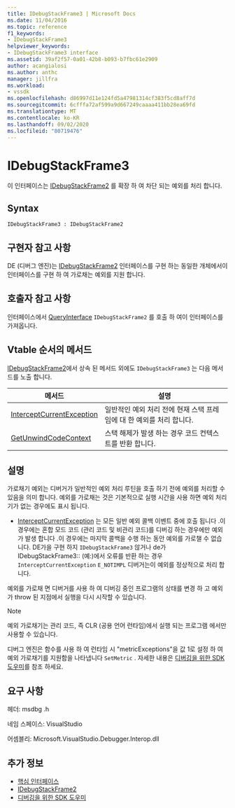 ```yaml
---
title: IDebugStackFrame3 | Microsoft Docs
ms.date: 11/04/2016
ms.topic: reference
f1_keywords:
- IDebugStackFrame3
helpviewer_keywords:
- IDebugStackFrame3 interface
ms.assetid: 39af2f57-0a01-42b8-b093-b7fbc61e2909
author: acangialosi
ms.author: anthc
manager: jillfra
ms.workload:
- vssdk
ms.openlocfilehash: d86997d11e124fd5a47981314cf383f5cd8aff7d
ms.sourcegitcommit: 6cfffa72af599a9d667249caaaa411bb28ea69fd
ms.translationtype: MT
ms.contentlocale: ko-KR
ms.lasthandoff: 09/02/2020
ms.locfileid: "80719476"
---
```

# <a name="idebugstackframe3"></a>IDebugStackFrame3
이 인터페이스는 [IDebugStackFrame2](../../../extensibility/debugger/reference/idebugstackframe2.md) 를 확장 하 여 차단 되는 예외를 처리 합니다.

## <a name="syntax"></a>Syntax

```
IDebugStackFrame3 : IDebugStackFrame2
```

## <a name="notes-for-implementers"></a>구현자 참고 사항
 DE (디버그 엔진)는 [IDebugStackFrame2](../../../extensibility/debugger/reference/idebugstackframe2.md) 인터페이스를 구현 하는 동일한 개체에서이 인터페이스를 구현 하 여 가로채는 예외를 지원 합니다.

## <a name="notes-for-callers"></a>호출자 참고 사항
 인터페이스에서 [QueryInterface](/cpp/atl/queryinterface) `IDebugStackFrame2` 를 호출 하 여이 인터페이스를 가져옵니다.

## <a name="methods-in-vtable-order"></a>Vtable 순서의 메서드
 [IDebugStackFrame2](../../../extensibility/debugger/reference/idebugstackframe2.md)에서 상속 된 메서드 외에도 `IDebugStackFrame3` 는 다음 메서드를 노출 합니다.

|메서드|설명|
|------------|-----------------|
|[InterceptCurrentException](../../../extensibility/debugger/reference/idebugstackframe3-interceptcurrentexception.md)|일반적인 예외 처리 전에 현재 스택 프레임에 대 한 예외를 처리 합니다.|
|[GetUnwindCodeContext](../../../extensibility/debugger/reference/idebugstackframe3-getunwindcodecontext.md)|스택 해제가 발생 하는 경우 코드 컨텍스트를 반환 합니다.|

## <a name="remarks"></a>설명
 가로채기 예외는 디버거가 일반적인 예외 처리 루틴을 호출 하기 전에 예외를 처리할 수 있음을 의미 합니다. 예외를 가로채는 것은 기본적으로 실행 시간을 사용 하면 예외 처리기가 없는 경우에도 표시 됩니다.

- [InterceptCurrentException](../../../extensibility/debugger/reference/idebugstackframe3-interceptcurrentexception.md) 는 모든 일반 예외 콜백 이벤트 중에 호출 됩니다 .이 경우에는 혼합 모드 코드 (관리 코드 및 비관리 코드)를 디버깅 하는 경우에만 예외가 발생 합니다 .이 경우에는 마지막 콜백을 수행 하는 동안 예외를 가로챌 수 없습니다. DE가을 구현 하지 `IDebugStackFrame3` 않거나 de가 IDebugStackFrame3:: (예:)에서 오류를 반환 하는 경우 `InterceptCurrentException` `E_NOTIMPL` 디버거는이 예외를 정상적으로 처리 합니다.

 예외를 가로채 면 디버거를 사용 하 여 디버깅 중인 프로그램의 상태를 변경 하 고 예외가 throw 된 지점에서 실행을 다시 시작할 수 있습니다.

> [!NOTE]
> 예외 가로채기는 관리 코드, 즉 CLR (공용 언어 런타임)에서 실행 되는 프로그램 에서만 사용할 수 있습니다.

 디버그 엔진은 함수를 사용 하 여 런타임 시 "metricExceptions"을 값 1로 설정 하 여 예외 가로채기를 지원함을 나타냅니다 `SetMetric` . 자세한 내용은 [디버깅을 위한 SDK 도우미](../../../extensibility/debugger/reference/sdk-helpers-for-debugging.md)를 참조 하세요.

## <a name="requirements"></a>요구 사항
 헤더: msdbg .h

 네임 스페이스: VisualStudio

 어셈블리: Microsoft.VisualStudio.Debugger.Interop.dll

## <a name="see-also"></a>추가 정보
- [핵심 인터페이스](../../../extensibility/debugger/reference/core-interfaces.md)
- [IDebugStackFrame2](../../../extensibility/debugger/reference/idebugstackframe2.md)
- [디버깅을 위한 SDK 도우미](../../../extensibility/debugger/reference/sdk-helpers-for-debugging.md)

